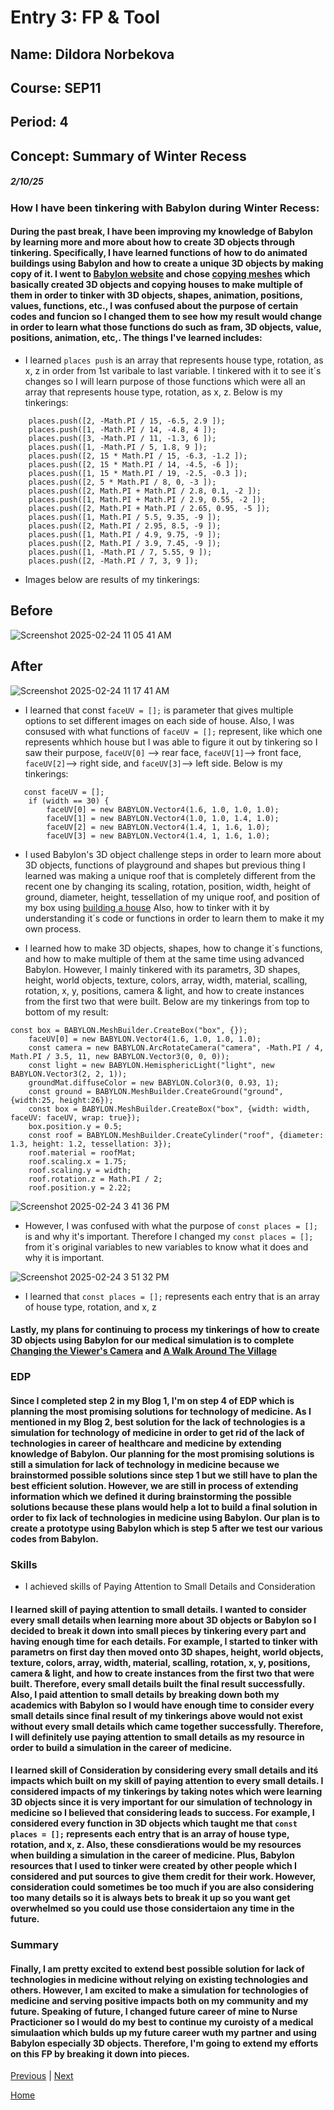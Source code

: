 # Entry 3: FP & Tool
## Name: Dildora Norbekova
## Course: SEP11
## Period: 4
## Concept: Summary of Winter Recess
##### 2/10/25

### How I have been tinkering with Babylon during Winter Recess:

#### During the past break, I have been improving my knowledge of Babylon by learning more and more about how to create 3D objects through tinkering. Specifically, I have learned functions of how to do animated buildings using Babylon and how to create a unique 3D objects by making copy of it. I went to [Babylon website](https://www.babylonjs.com/) and chose [copying meshes](https://playground.babylonjs.com/#KBS9I5#78) which basically created 3D objects and copying houses to make multiple of them in order to tinker with 3D objects, shapes, animation, positions, values, functions, etc., I was confused about the purpose of certain codes and funcion so I changed them to see how my result would change in order to learn what those functions do such as fram, 3D objects, value, positions, animation, etc,. The things I've learned includes:

* I learned `places push` is an array that represents house type, rotation, as x, z in order from 1st varibale to last variable. I tinkered with it to see it´s changes so I will learn purpose of those functions which were all an array that represents house type, rotation, as x, z. Below is my tinkerings:
```
    places.push([2, -Math.PI / 15, -6.5, 2.9 ]);
    places.push([1, -Math.PI / 14, -4.8, 4 ]);
    places.push([3, -Math.PI / 11, -1.3, 6 ]);
    places.push([1, -Math.PI / 5, 1.8, 9 ]);
    places.push([2, 15 * Math.PI / 15, -6.3, -1.2 ]);
    places.push([2, 15 * Math.PI / 14, -4.5, -6 ]);
    places.push([1, 15 * Math.PI / 19, -2.5, -0.3 ]);
    places.push([2, 5 * Math.PI / 8, 0, -3 ]);
    places.push([2, Math.PI + Math.PI / 2.8, 0.1, -2 ]);
    places.push([1, Math.PI + Math.PI / 2.9, 0.55, -2 ]);
    places.push([2, Math.PI + Math.PI / 2.65, 0.95, -5 ]);
    places.push([1, Math.PI / 5.5, 9.35, -9 ]);
    places.push([2, Math.PI / 2.95, 8.5, -9 ]);
    places.push([1, Math.PI / 4.9, 9.75, -9 ]);
    places.push([2, Math.PI / 3.9, 7.45, -9 ]);
    places.push([1, -Math.PI / 7, 5.55, 9 ]);
    places.push([2, -Math.PI / 7, 3, 9 ]);
```

* Images below are results of my tinkerings:

## Before
![Screenshot 2025-02-24 11 05 41 AM](https://github.com/user-attachments/assets/069d1921-84b2-4957-8754-f52a1cdb15fa)

## After
![Screenshot 2025-02-24 11 17 41 AM](https://github.com/user-attachments/assets/ecd1cc1d-6dc4-4814-ba69-a0182e0925d4)

* I learned that  const `faceUV = [];` is parameter that gives multiple options to set different images on each side of house. Also, I was consused with what functions of  `faceUV = [];` represent, like which one represents whhich house but I was able to figure it out by tinkering so I saw their purpose, `faceUV[0]` --> rear face, `faceUV[1]`--> front face, `faceUV[2]`--> right side, and `faceUV[3]`--> left side. Below is my tinkerings:
```
   const faceUV = [];
    if (width == 30) {
        faceUV[0] = new BABYLON.Vector4(1.6, 1.0, 1.0, 1.0); 
        faceUV[1] = new BABYLON.Vector4(1.0, 1.0, 1.4, 1.0);
        faceUV[2] = new BABYLON.Vector4(1.4, 1, 1.6, 1.0);
        faceUV[3] = new BABYLON.Vector4(1.4, 1, 1.6, 1.0); 
```
* I used Babylon's 3D object challenge steps in order to learn more about 3D objects, functions of playground and shapes but previous thing I learned was making a unique roof that is completely different from the recent one by changing its scaling, rotation, position, width, height of ground, diameter, height, tessellation of my unique roof, and position of my box using [building a house]([https://doc.babylonjs.com/features/introductionToFeatures/chap2/variation](https://doc.babylonjs.com/features/introductionToFeatures/chap2/variation)/) Also, how to tinker with it by understanding it´s code or functions in order to learn them to make it my own process.

* I learned how to make 3D objects, shapes, how to change it´s functions, and how to make multiple of them at the same time using advanced Babylon. However, I mainly tinkered with its parametrs, 3D shapes, height, world objects, texture, colors, array, width, material, scalling, rotation, x, y, positions, camera & light, and how to create instances from the first two that were built. Below are my tinkerings from top to bottom of my result:
```JS
const box = BABYLON.MeshBuilder.CreateBox("box", {});
    faceUV[0] = new BABYLON.Vector4(1.6, 1.0, 1.0, 1.0); 
    const camera = new BABYLON.ArcRotateCamera("camera", -Math.PI / 4, Math.PI / 3.5, 11, new BABYLON.Vector3(0, 0, 0));
    const light = new BABYLON.HemisphericLight("light", new BABYLON.Vector3(2, 2, 1));
    groundMat.diffuseColor = new BABYLON.Color3(0, 0.93, 1);
    const ground = BABYLON.MeshBuilder.CreateGround("ground", {width:25, height:26});
    const box = BABYLON.MeshBuilder.CreateBox("box", {width: width, faceUV: faceUV, wrap: true});
    box.position.y = 0.5;
    const roof = BABYLON.MeshBuilder.CreateCylinder("roof", {diameter: 1.3, height: 1.2, tessellation: 3});
    roof.material = roofMat;
    roof.scaling.x = 1.75;
    roof.scaling.y = width;
    roof.rotation.z = Math.PI / 2;
    roof.position.y = 2.22;
```
![Screenshot 2025-02-24 3 41 36 PM](https://github.com/user-attachments/assets/eec3114d-55fb-4070-bfa9-370d85ab32f7)

* However, I was confused with what the purpose of `const places = [];` is and why it's important. Therefore I changed my `const places = [];` from it´s original variables to new variables to know what it does and why it is important.

![Screenshot 2025-02-24 3 51 32 PM](https://github.com/user-attachments/assets/e1d60b94-efcf-4e99-b028-6da727b9c4d5)


* I learned that `const places = [];` represents each entry that is an array of house type, rotation, and x, z

#### Lastly, my plans for continuing to process my tinkerings of how to create 3D objects using Babylon for our medical simulation is to complete [Changing the Viewer's Camera](https://doc.babylonjs.com/features/introductionToFeatures/chap2/viewer2/) and [A Walk Around The Village](https://doc.babylonjs.com/features/introductionToFeatures/chap3/walkpath/)


### EDP

#### Since I completed step 2 in my Blog 1, I'm on step 4 of EDP which is planning the most promising solutions for technology of medicine. As I mentioned in my Blog 2, best solution for the lack of technologies is a simulation for technology of medicine in order to get rid of the lack of technologies in career of healthcare and medicine by extending knowledge of Babylon. Our planning for the most promising solutions is still a simulation for lack of technology in medicine because we brainstormed possible solutions since step 1 but we still have to plan the best efficient solution. However, we are still in process of extending information which we defined it during brainstorming the possible solutions because these plans would help a lot to build a final solution in order to fix lack of technologies in medicine using Babylon. Our plan is to create a prototype using Babylon which is step 5 after we test our various codes from Babylon. 

### Skills

* I achieved skills of Paying Attention to Small Details and Consideration

#### I learned skill of paying attention to small details. I wanted to consider every small details when learning more about 3D objects or Babylon so I decided to break it down into small pieces by tinkering every part and having enough time for each details. For example, I started to tinker with parametrs on first day then moved onto 3D shapes, height, world objects, texture, colors, array, width, material, scalling, rotation, x, y, positions, camera & light, and how to create instances from the first two that were built. Therefore, every small details built the final result successfully. Also, I paid attention to small details by breaking down both my academics with Babylon so I would have enough time to consider every small details since final result of my tinkerings above would not exist without every small details which came together successfully. Therefore, I will definitely use paying attention to small details as my resource in order to build a simulation in the career of medicine. 

#### I learned skill of Consideration by considering every small details and itś impacts which built on my skill of paying attention to every small details. I considered impacts of my tinkerings by taking notes which were learning 3D objects since it is very important for our simulation of technology in medicine so I believed that considering leads to success. For example, I considered every function in 3D objects which taught me that `const places = [];` represents each entry that is an array of house type, rotation, and x, z. Also, these consdierations would be my resources when building a simulation in the career of medicine. Plus, Babylon resources that I used to tinker were created by other people which I considered and put sources to give them credit for their work. However, consideration could sometimes be too much if you are also considering too many details so it is always bets to break it up so you want get overwhelmed so you could use those considertaion any time in the future.  

### Summary
#### Finally, I am pretty excited to extend best possible solution for lack of technologies in medicine without relying on existing technologies and others. However, I am excited to make a simulation for technologies of medicine and serving positive impacts both on my community and my future. Speaking of future, I changed future career of mine to Nurse Practicioner so I would do my best to  continue my curoisty of a medical simulaation which bulds up my future career wuth my partner and using Babylon especially 3D objects. Therefore, I'm going to extend my efforts on this FP by breaking it down into pieces.  


[Previous](entry01.md) | [Next](entry03.md)

[Home](../README.md)

